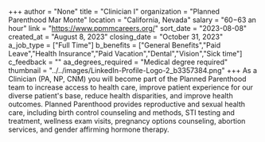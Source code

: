+++
author = "None"
title = "Clinician I"
organization = "Planned Parenthood Mar Monte"
location = "California, Nevada"
salary = "$60-$63 an hour"
link = "https://www.ppmmcareers.org/"
sort_date = "2023-08-08"
created_at = "August 8, 2023"
closing_date = "October 31, 2023"
a_job_type = ["Full Time"]
b_benefits = ["General Benefits","Paid Leave","Health Insurance","Paid Vacation","Dental","Vision","Sick time"]
c_feedback = ""
aa_degrees_required = "Medical degree required"
thumbnail = "../../images/LinkedIn-Profile-Logo-2_b3357384.png"
+++
As a Clinician (PA, NP, CNM) you will become part of the Planned Parenthood team to increase access to health care, improve patient experience for our diverse patient's base, reduce health disparities, and improve health outcomes. Planned Parenthood provides reproductive and sexual health care, including birth control counseling and methods, STI testing and treatment, wellness exam visits, pregnancy options counseling, abortion services, and gender affirming hormone therapy. 